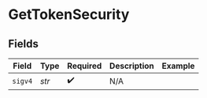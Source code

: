 # GetTokenSecurity


## Fields

| Field              | Type               | Required           | Description        | Example            |
| ------------------ | ------------------ | ------------------ | ------------------ | ------------------ |
| `sigv4`            | *str*              | :heavy_check_mark: | N/A                |                    |